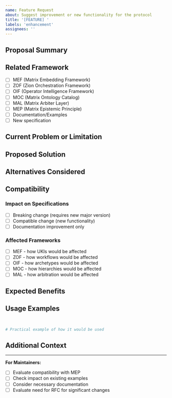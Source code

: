 ```yaml
---
name: Feature Request
about: Suggest improvement or new functionality for the protocol
title: '[FEATURE] '
labels: 'enhancement'
assignees: ''
---
```


## Proposal Summary

<!-- Clear and concise description of the proposed improvement -->

## Related Framework

- [ ] MEF (Matrix Embedding Framework)
- [ ] ZOF (Zion Orchestration Framework)
- [ ] OIF (Operator Intelligence Framework)
- [ ] MOC (Matrix Ontology Catalog)
- [ ] MAL (Matrix Arbiter Layer)
- [ ] MEP (Matrix Epistemic Principle)
- [ ] Documentation/Examples
- [ ] New specification

## Current Problem or Limitation

<!-- What problem does this improvement solve? -->

## Proposed Solution

<!-- How do you envision this should work? -->

## Alternatives Considered

<!-- Other approaches you considered -->

## Compatibility

### Impact on Specifications
- [ ] Breaking change (requires new major version)
- [ ] Compatible change (new functionality)
- [ ] Documentation improvement only

### Affected Frameworks
- [ ] MEF - how UKIs would be affected
- [ ] ZOF - how workflows would be affected
- [ ] OIF - how archetypes would be affected
- [ ] MOC - how hierarchies would be affected
- [ ] MAL - how arbitration would be affected

## Expected Benefits

<!-- What benefits would this improvement bring? -->

## Usage Examples

```yaml


# Practical example of how it would be used
```


## Additional Context

<!-- Links, references, real use cases, etc. -->

---

**For Maintainers:**
- [ ] Evaluate compatibility with MEP
- [ ] Check impact on existing examples
- [ ] Consider necessary documentation
- [ ] Evaluate need for RFC for significant changes